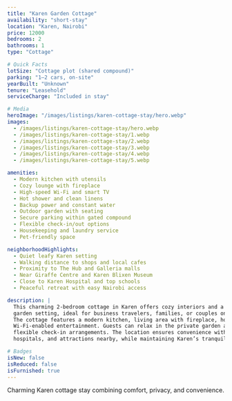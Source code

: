 ```yaml
---
title: "Karen Garden Cottage"
availability: "short-stay"
location: "Karen, Nairobi"
price: 12000
bedrooms: 2
bathrooms: 1
type: "Cottage"

# Quick Facts
lotSize: "Cottage plot (shared compound)"
parking: "1–2 cars, on-site"
yearBuilt: "Unknown"
tenure: "Leasehold"
serviceCharge: "Included in stay"

# Media
heroImage: "/images/listings/karen-cottage-stay/hero.webp"
images:
  - /images/listings/karen-cottage-stay/hero.webp
  - /images/listings/karen-cottage-stay/1.webp
  - /images/listings/karen-cottage-stay/2.webp
  - /images/listings/karen-cottage-stay/3.webp
  - /images/listings/karen-cottage-stay/4.webp
  - /images/listings/karen-cottage-stay/5.webp

amenities:
  - Modern kitchen with utensils
  - Cozy lounge with fireplace
  - High-speed Wi-Fi and smart TV
  - Hot shower and clean linens
  - Backup power and constant water
  - Outdoor garden with seating
  - Secure parking within gated compound
  - Flexible check-in/out options
  - Housekeeping and laundry service
  - Pet-friendly space

neighborhoodHighlights:
  - Quiet leafy Karen setting
  - Walking distance to shops and local cafes
  - Proximity to The Hub and Galleria malls
  - Near Giraffe Centre and Karen Blixen Museum
  - Close to Karen Hospital and top schools
  - Peaceful retreat with easy Nairobi access

description: |
  This charming 2-bedroom cottage in Karen offers cozy interiors and a lush 
  garden setting, ideal for business travelers, families, or couples on a short stay.  
  The cottage features a modern kitchen, living area with fireplace, hot shower, and 
  Wi-Fi-enabled entertainment. Guests can relax in the private garden and enjoy 
  flexible check-in arrangements. The location ensures convenience with malls, 
  hospitals, and attractions nearby, while maintaining Karen’s tranquility.

# Badges
isNew: false
isReduced: false
isFurnished: true
---
```

Charming Karen cottage stay combining comfort, privacy, and convenience.
